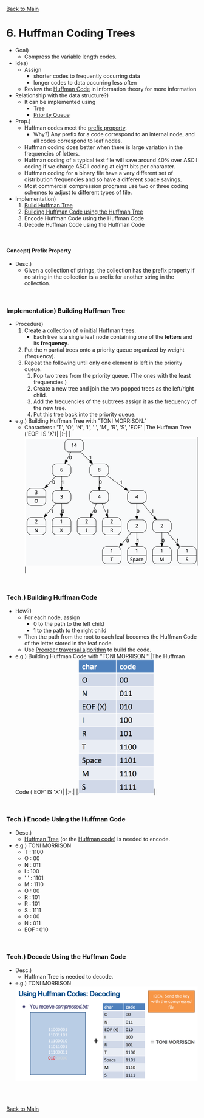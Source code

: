 [Back to Main](../main.md)

# 6. Huffman Coding Trees
- Goal)
  - Compress the variable length codes.
- Idea)
  - Assign 
    - shorter codes to frequently occurring data
    - longer codes to data occurring less often
  - Review the [Huffman Code](https://github.com/JoonHyeok-hozy-Kim/ai_paper_study/blob/main/text_books/elmnts_info_theory/ch05/06/note.md#56-huffman-codes) in information theory for more information
- Relationship with the data structure?)
  - It can be implemented using
    - Tree 
    - [Priority Queue](08.md#concept-priority-queue)
- Prop.)
  - Huffman codes meet the [prefix property](#concept-prefix-property). 
    - Why?) Any prefix for a code correspond to an internal node, and all codes correspond to leaf nodes.
  - Huffman coding does better when there is large variation in the frequencies of letters.
  - Huffman coding of a typical text file will save around 40% over ASCII coding if we charge ASCII coding at eight bits per character.
  - Huffman coding for a binary file have a very different set of distribution frequencies and so have a different space savings.
  - Most commercial compression programs use two or three coding schemes to adjust to different types of file.
- Implementation)
  1. [Build Huffman Tree](#implementation-building-huffman-tree)
  2. [Building Huffman Code using the Huffman Tree](#tech-building-huffman-code)
  3. Encode Huffman Code using the Huffman Code
  4. Decode Huffman Code using the Huffman Code

<br>

#### Concept) Prefix Property
- Desc.)
  - Given a collection of strings, the collection has the prefix property if no string in the collection is a prefix for another string in the collection.

<br>

### Implementation) Building Huffman Tree
- Procedure)
  1. Create a collection of $`n`$ initial Huffman trees.
     - Each tree is a single leaf node containing one of the **letters** and its **frequency**.
  2. Put the $`n`$ partial trees onto a priority queue organized by weight (frequency).
  3. Repeat the following until only one element is left in the priority queue.
     1. Pop two trees from the priority queue. (The ones with the least frequencies.)
     2. Create a new tree and join the two popped trees as the left/right child.
     3. Add the frequencies of the subtrees assign it as the frequency of the new tree.
     4. Put this tree back into the priority queue.
- e.g.) Building Huffman Tree with "TONI MORRISON."
  - Characters : 'T', 'O', 'N', 'I', ' ', 'M', 'R', 'S', 'EOF'
    |The Huffman Tree ('EOF' IS 'X')|
    |:-|
    |<img src="../images/06/001.png" width="500px">|

<br>

### Tech.) Building Huffman Code
- How?)
  - For each node, assign 
    - 0 to the path to the left child
    - 1 to the path to the right child
  - Then the path from the root to each leaf becomes the Huffman Code of the letter stored in the leaf node.
  - Use [Preorder traversal algorithm](05.md#concept-binary-tree-traversal) to build the code.
- e.g.) Building Huffman Code with "TONI MORRISON."
  |The Huffman Code ('EOF' IS 'X')|
  |:-:|
  |<img src="../images/06/002.png" width="200px">|


<br>

### Tech.) Encode Using the Huffman Code
- Desc.)
  - [Huffman Tree](#implementation-building-huffman-tree) (or the [Huffman code](#tech-building-huffman-code)) is needed to encode.
- e.g.) TONI MORRISON
  - T : 1100
  - O : 00
  - N : 011
  - I : 100
  - ' ' : 1101
  - M : 1110
  - O : 00
  - R : 101
  - R : 101
  - S : 1111
  - O : 00
  - N : 011
  - EOF : 010

<br>

### Tech.) Decode Using the Huffman Code
- Desc.)
  - Huffman Tree is needed to decode.
- e.g.) TONI MORRISON   
  ![](../images/06/003.png)






<br><br>

[Back to Main](../main.md)